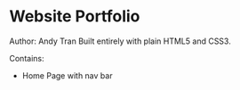 # Website Portfolio
Author: Andy Tran
Built entirely with plain HTML5 and CSS3.

Contains:

<ul>
  <li>Home Page with nav bar</li>
</ul>
